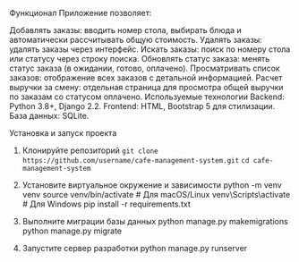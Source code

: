 Функционал
Приложение позволяет:

Добавлять заказы: вводить номер стола, выбирать блюда и автоматически рассчитывать общую стоимость.
Удалять заказы: удалять заказы через интерфейс.
Искать заказы: поиск по номеру стола или статусу через строку поиска.
Обновлять статус заказа: менять статус заказа (в ожидании, готово, оплачено).
Просматривать список заказов: отображение всех заказов с детальной информацией.
Расчет выручки за смену: отдельная страница для просмотра общей выручки по заказам со статусом оплачено.
Используемые технологии
Backend: Python 3.8+, Django 2.2.
Frontend: HTML, Bootstrap 5 для стилизации.
База данных: SQLite.


Установка и запуск проекта
1. Клонируйте репозиторий
`git clone https://github.com/username/cafe-management-system.git`
`cd cafe-management-system`

2. Установите виртуальное окружение и зависимости
python -m venv venv
source venv/bin/activate  # Для macOS/Linux
venv\Scripts\activate     # Для Windows
pip install -r requirements.txt

3. Выполните миграции базы данных
python manage.py makemigrations
python manage.py migrate

4. Запустите сервер разработки
python manage.py runserver


